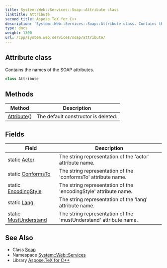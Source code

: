 ```yaml
---
title: System::Web::Services::Soap::Attribute class
linktitle: Attribute
second_title: Aspose.TeX for C++
description: 'System::Web::Services::Soap::Attribute class. Contains the names of the SOAP attributes in C++.'
type: docs
weight: 1300
url: /cpp/system.web.services/soap/attribute/
---
```

## Attribute class


Contains the names of the SOAP attributes.

```cpp
class Attribute
```

## Methods

| Method | Description |
| --- | --- |
| [Attribute](./attribute/)() | The default constructor is deleted. |
## Fields

| Field | Description |
| --- | --- |
| static [Actor](./actor/) | The string representation of the 'actor' attribute name. |
| static [ConformsTo](./conformsto/) | The string representation of the 'conformsTo' attribute name. |
| static [EncodingStyle](./encodingstyle/) | The string representation of the 'encodingStyle' attribute name. |
| static [Lang](./lang/) | The string representation of the 'lang' attribute name. |
| static [MustUnderstand](./mustunderstand/) | The string representation of the 'mustUnderstand' attribute name. |
## See Also

* Class [Soap](../)
* Namespace [System::Web::Services](../../)
* Library [Aspose.TeX for C++](../../../)
